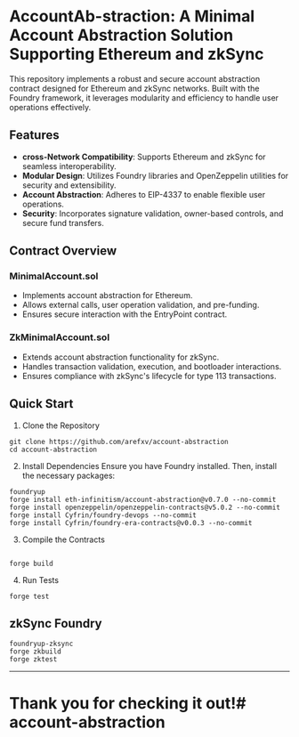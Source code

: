 # AccountAb-straction: A Minimal Account Abstraction Solution Supporting Ethereum and zkSync

This repository implements a robust and secure account abstraction contract designed for Ethereum and zkSync networks. Built with the Foundry framework, it leverages modularity and efficiency to handle user operations effectively.

## Features
* **cross-Network Compatibility**: Supports Ethereum and zkSync for seamless interoperability.
* **Modular Design**: Utilizes Foundry libraries and OpenZeppelin utilities for security and extensibility.
* **Account Abstraction**: Adheres to EIP-4337 to enable flexible user operations.
* **Security**: Incorporates signature validation, owner-based controls, and secure fund transfers.

## Contract Overview

### MinimalAccount.sol

* Implements account abstraction for Ethereum.
* Allows external calls, user operation validation, and pre-funding.
* Ensures secure interaction with the EntryPoint contract.

### ZkMinimalAccount.sol

* Extends account abstraction functionality for zkSync.
* Handles transaction validation, execution, and bootloader interactions.
* Ensures compliance with zkSync's lifecycle for type 113 transactions.

## Quick Start

1. Clone the Repository

```
git clone https://github.com/arefxv/account-abstraction
cd account-abstraction
```

2. Install Dependencies Ensure you have Foundry installed. Then, install the necessary packages:

```
foundryup
forge install eth-infinitism/account-abstraction@v0.7.0 --no-commit
forge install openzeppelin/openzeppelin-contracts@v5.0.2 --no-commit
forge install Cyfrin/foundry-devops --no-commit
forge install Cyfrin/foundry-era-contracts@v0.0.3 --no-commit
```

3. Compile the Contracts

```

forge build

```

4. Run Tests

```
forge test
```

## zkSync Foundry

```
foundryup-zksync
forge zkbuild
forge zktest
```

___
# Thank you for checking it out!# account-abstraction
